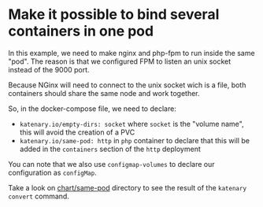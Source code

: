 # Make it possible to bind several containers in one pod

In this example, we need to make nginx and php-fpm to run inside the same "pod". The reason is that we configured FPM to listen an unix socket instead of the 9000 port.

Because NGinx will need to connect to the unix socket wich is a file, both containers should share the same node and work together.

So, in the docker-compose file, we need to declare:
- `katenary.io/empty-dirs: socket` where `socket` is the "volume name", this will avoid the creation of a PVC
- `katenary.io/same-pod: http` in `php` container to declare that this will be added in the `containers` section of the `http` deployment

You can note that we also use `configmap-volumes` to declare our configuration as `configMap`.

Take a look on [chart/same-pod](chart/same-pod) directory to see the result of the `katenary convert` command.
